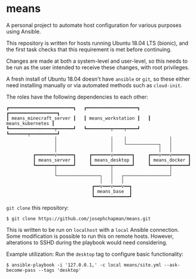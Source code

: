 # means

A personal project to automate host configuration for various purposes using Ansible.

This repository is written for hosts running Ubuntu 18.04 LTS (bionic), and the first task checks that this requirement is met before continuing.

Changes are made at both a system-level and user-level, so this needs to be run as the user intended to receive these changes, with root privileges.

A fresh install of Ubuntu 18.04 doesn't have `ansible` or `git`, so these either need installing manually or via automated methods such as `cloud-init`.

The roles have the following dependencies to each other:
```
┏━━━━━━━━━━━━━━━━━━━━━━━━┓   ┏━━━━━━━━━━━━━━━━━━━┓   ┏━━━━━━━━━━━━━━━━━━┓
┃ means_minecraft_server ┃   ┃ means_workstation ┃   ┃ means_kubernetes ┃
┗━━━━━━━━━━━━━━━━━┯━━━━━━┛   ┗━━━━━━━━━┯━━━━┯━━━━┛   ┗━━━━━━━┯━━━━━━━━━━┛
                  │                    │    │                │
                  │                    │    └────────────┐   │
                  │                    │                 │   │
          ┏━━━━━━━v━━━━━━┓     ┏━━━━━━━v━━━━━━━┓     ┏━━━v━━━v━━━━━━┓
          ┃ means_server ┃     ┃ means_desktop ┃     ┃ means_docker ┃
          ┗━━━━━━━┯━━━━━━┛     ┗━━━━━━━┯━━━━━━━┛     ┗━━━━━━━┯━━━━━━┛
                  │                    │                     │
                  └────────────────┐   │   ┌─────────────────┘
                                   │   │   │
                                ┏━━v━━━v━━━v━━┓
                                ┃ means_base  ┃
                                ┗━━━━━━━━━━━━━┛
```

`git clone` this repository:
```
$ git clone https://github.com/josephchapman/means.git
```

This is written to be run on `localhost` with a `local` Ansible connection.  Some modification is possible to run this on remote hosts.  However, alterations to SSHD during the playbook would need considering.

Example utilization: Run the `desktop` tag to configure basic functionality:
```
$ ansible-playbook -i '127.0.0.1,' -c local means/site.yml --ask-become-pass --tags 'desktop'
```
